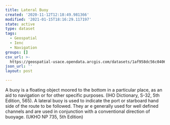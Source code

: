 ```yaml
---
title: Lateral Buoy
created: '2020-11-12T12:18:49.981366'
modified: '2021-01-15T18:16:29.117197'
state: active
type: dataset
tags:
  - Geospatial
  - Ienc
  - Navigation
groups: []
csv_url: >-
  https://geospatial-usace.opendata.arcgis.com/datasets/1af958dc56c04068a534c664805cd9b6_0.csv?outSR=%7B%22latestWkid%22%3A4326%2C%22wkid%22%3A4326%7D
json_url: ''
layout: post

---
```

A buoy is a floating object moored to the bottom in a particular place, as an aid to navigation or for other specific purposes. (IHO Dictionary, S-32, 5th Edition, 565). A lateral buoy is used to indicate the port or starboard hand side of the route to be followed. They ar e generally used for well defined channels and are used in conjunction with a conventional direction of buoyage. (UKHO NP 735, 5th Edition)
